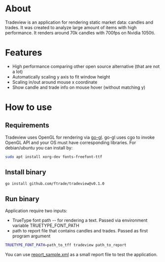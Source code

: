 # About

Tradeview is an application for rendering static market data: candles and trades. It was created to analyze large amount of items with high performance. It renders around 70k candles with 700fps on Nvidia 1050ti. 

# Features

* High performance comparing other open source alternative (that are not a lot)
* Automatically scaling y axis to fit window height
* Scaling in/out around mouse x coordinate
* Show candle and trade info on mouse hover (without matching y)

# How to use

## Requirements

Tradeview uses OpenGL for rendering via [go-gl](https://github.com/go-gl/gl). go-gl uses cgo to invoke OpenGL API and your OS must have corresponding libraries. For debian/ubuntu you can install by:

```bash
sudo apt install xorg-dev fonts-freefont-ttf 
```
## Install binary

```bash
go install github.com/ftrade/tradeview@v0.1.0
```

## Run binary

Application require two inputs:
* TrueType font path -- for rendering a text. Passed via environment variable TRUETYPE_FONT_PATH
* path to report file that contains candles and trades. Passed as first program argument

```bash
TRUETYPE_FONT_PATH=path_to_tff tradeview path_to_report
```

You can use [report_sample.xml](https://github.com/ftrade/tradeview/report_sample.xml) as a small report file to test the application.
